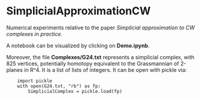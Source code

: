 # SimplicialApproximationCW

Numerical experiments relative to the paper *Simplicial approximation to CW complexes in practice*.

A notebook can be visualized by clicking on **Demo.ipynb**.

Moreover, the file **Complexes/G24.txt** represents a simplicial complex, with 825 vertices, potentially homotopy equivalent to the Grassmannian of 2-planes in R^4.
It is a list of lists of integers. It can be open with pickle via:
```pyton
    import pickle
    with open(G24.txt, "rb") as fp: 
        SimplicialComplex = pickle.load(fp)
```
